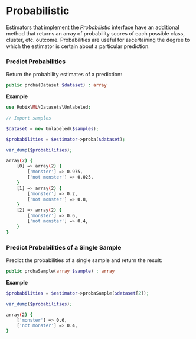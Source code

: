 # Probabilistic
Estimators that implement the *Probabilistic* interface have an additional method that returns an array of probability scores of each possible class, cluster, etc. outcome. Probabilities are useful for ascertaining the degree to which the estimator is certain about a particular prediction.

### Predict Probabilities
Return the probability estimates of a prediction:
```php
public proba(Dataset $dataset) : array
```

**Example**
```php
use Rubix\ML\Datasets\Unlabeled;

// Import samples

$dataset = new Unlabeled($samples);

$probabilities = $estimator->proba($dataset);  

var_dump($probabilities);
```

```sh
array(2) {
	[0] => array(2) {
		['monster'] => 0.975,
		['not monster'] => 0.025,
	}
	[1] => array(2) {
		['monster'] => 0.2,
		['not monster'] => 0.8,
	}
	[2] => array(2) {
		['monster'] => 0.6,
		['not monster'] => 0.4,
	}
}
```

### Predict Probabilities of a Single Sample
Predict the probabilities of a single sample and return the result:
```php
public probaSample(array $sample) : array
```

**Example**

```php
$probabilities = $estimator->probaSample($dataset[2]);

var_dump($probabilities);
```

```sh
array(2) {
	['monster'] => 0.6,
	['not monster'] => 0.4,
}
```